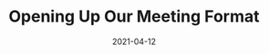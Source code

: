 ---
layout: minutesLayout.md
tags: meetingMinutes
date: 2021-04-12
title: "Opening Up Our Meeting Format"
meetingMinutes: "Bring over Mia's notes from Google Drive."
---